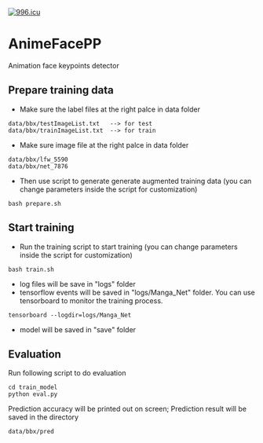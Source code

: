 [![996.icu](https://img.shields.io/badge/link-996.icu-red.svg)](https://996.icu)
# AnimeFacePP
Animation face keypoints detector


## Prepare training data
* Make sure the label files at the right palce in data folder
```angular2html
data/bbx/testImageList.txt   --> for test
data/bbx/trainImageList.txt  --> for train
```
* Make sure image file at the right palce in data folder
```angular2html
data/bbx/lfw_5590
data/bbx/net_7876
```
* Then use script to generate generate augmented training data (you can change parameters inside the script for customization)
```angular2html
bash prepare.sh
```

## Start training
* Run the training script to start training (you can change parameters inside the script for customization)
```angular2html
bash train.sh
```
* log files will be save in "logs" folder
* tensorflow events will be saved in "logs/Manga_Net" folder. You can use tensorboard to monitor the training process.
```angular2html
tensorboard --logdir=logs/Manga_Net
``` 
* model will be saved in "save" folder

## Evaluation
Run following script to do evaluation
```angular2html
cd train_model
python eval.py
```
Prediction accuracy will be printed out on screen;
Prediction result will be saved in the directory
```angular2html
data/bbx/pred
```